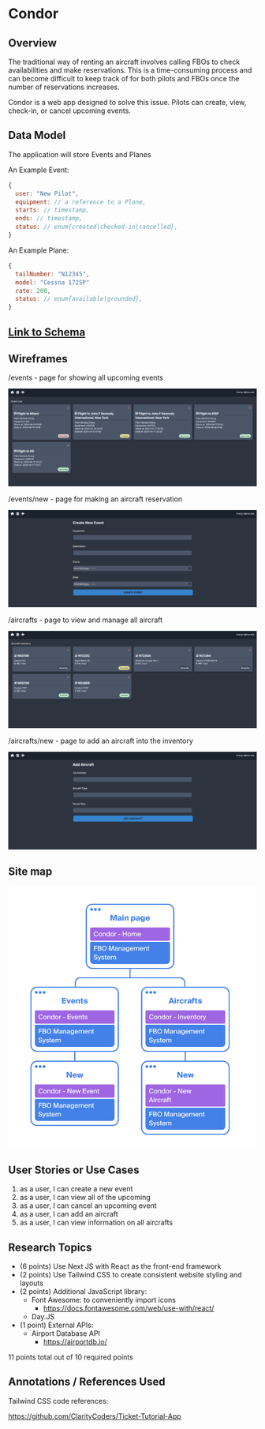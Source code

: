 # Condor

## Overview

The traditional way of renting an aircraft involves calling FBOs to check availabilities and make reservations. This is a time-consuming process and can become difficult to keep track of for both pilots and FBOs once the number of reservations increases.

Condor is a web app designed to solve this issue. Pilots can create, view, check-in, or cancel upcoming events.



## Data Model

The application will store Events and Planes

An Example Event:

```javascript
{
  user: "New Pilot",
  equipment: // a reference to a Plane,
  starts: // timestamp,
  ends: // timestamp,
  status: // enum{created|checked-in|cancelled},
}
```

An Example Plane:

```javascript
{
  tailNumber: "N12345",
  model: "Cessna 172SP"
  rate: 200,
  status: // enum{available|grounded},
}
```



## [Link to Schema](app/(models)/db.mjs) 



## Wireframes

/events - page for showing all upcoming events

![upcoming](./documentation/eventsView.png)

/events/new - page for making an aircraft reservation

![createEvent](./documentation/eventsNew.png)

/aircrafts - page to view and manage all aircraft

![aircraftAdmin](./documentation/aircraftsView.png)

/aircrafts/new - page to add an aircraft into the inventory

![aircraftAdmin](./documentation/aircraftsNew.png)



## Site map

![sitemap](./documentation/sitemap.png)



## User Stories or Use Cases

1. as a user, I can create a new event
2. as a user, I can view all of the upcoming
3. as a user, I can cancel an upcoming event
4. as a user, I can add an aircraft
5. as a user, I can view information on all aircrafts



## Research Topics

* (6 points) Use Next JS with React as the front-end framework
* (2 points) Use Tailwind CSS to create consistent website styling and layouts
* (2 points) Additional JavaScript library:
    * Font Awesome: to conveniently import icons
        * https://docs.fontawesome.com/web/use-with/react/
    * Day.JS
* (1 point) External APIs:
    * Airport Database API
        * https://airportdb.io/

11 points total out of 10 required points



## Annotations / References Used

Tailwind CSS code references:

https://github.com/ClarityCoders/Ticket-Tutorial-App

